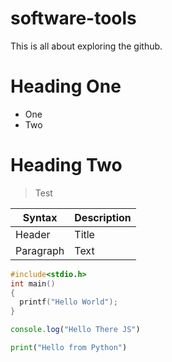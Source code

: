 # software-tools
This is all about exploring the github.
# Heading One
- One
- Two
# Heading Two
> Test
>
| Syntax | Description |
| ----------- | ----------- |
| Header | Title |
| Paragraph | Text |

```c
#include<stdio.h>
int main()
{
  printf("Hello World");
}
```

```js
console.log("Hello There JS")
```

```python
print("Hello from Python")
```
